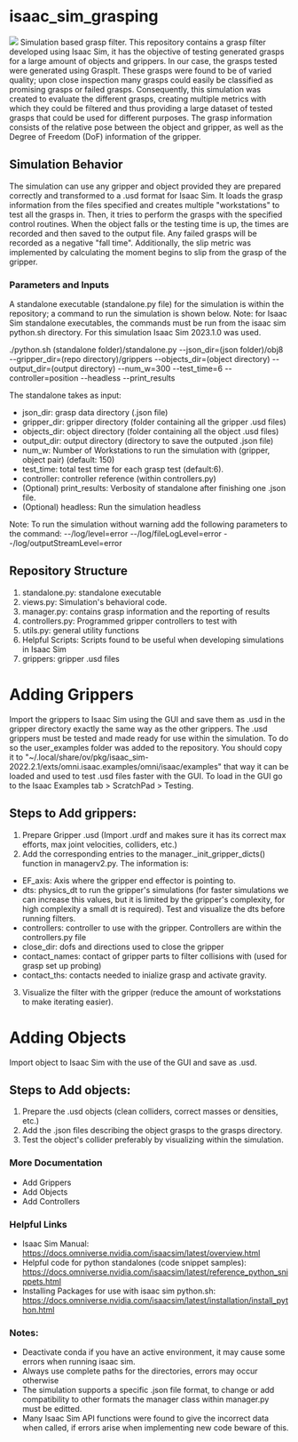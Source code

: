 # isaac_sim_grasping
![](https://github.com/IRVLUTD/isaac_sim_grasping/blob/main/media/robotiq_Clock.gif)
Simulation based grasp filter. This repository contains a grasp filter developed using Isaac Sim, it has the objective of testing generated grasps for a large amount of objects and grippers. In our case, the grasps tested were generated using GraspIt. These grasps were found to be of varied quality; upon close inspection many grasps could easily be classified as promising grasps or failed grasps. Consequently, this simulation was created to evaluate the different grasps, creating multiple metrics with which they could be filtered and thus providing a large dataset of tested grasps that could be used for different purposes. The grasp information consists of the relative pose between the object and gripper, as well as the Degree of Freedom (DoF) information of the gripper. 
   
## Simulation Behavior
The simulation can use any gripper and object provided they are prepared correctly and transformed to a .usd format for Isaac Sim. It loads the grasp information from the files specified and creates multiple "workstations" to test all the grasps in. Then, it tries to perform the grasps with the specified control routines. When the object falls or the testing time is up, the times are recorded and then saved to the output file. Any failed grasps will be recorded as a negative "fall time". Additionally, the slip metric was implemented by calculating the moment begins to slip from the grasp of the gripper.

### Parameters and Inputs
A standalone executable (standalone.py file) for the simulation is within the repository; a command to run the simulation is shown below. Note: for Isaac Sim standalone executables, the commands must be run from the isaac sim python.sh directory. For this simulation Isaac Sim 2023.1.0 was used.


./python.sh (standalone folder)/standalone.py --json_dir=(json folder)/obj8 --gripper_dir=(repo directory)/grippers --objects_dir=(object directory) --output_dir=(output directory) --num_w=300 --test_time=6 --controller=position --headless --print_results

The standalone takes as input:
- json_dir: grasp data directory (.json file)
- gripper_dir: gripper directory (folder containing all the gripper .usd files)
- objects_dir: object directory (folder containing all the object .usd files)
- output_dir: output directory (directory to save the outputed .json file)
- num_w: Number of Workstations to run the simulation with (gripper, object pair) (default: 150)
- test_time: total test time for each grasp test (default:6).
- controller: controller reference (within controllers.py)
- (Optional) print_results: Verbosity of standalone after finishing one .json file.
- (Optional) headless: Run the simulation headless

Note: To run the simulation without warning add the following parameters to the command: 
 --/log/level=error --/log/fileLogLevel=error --/log/outputStreamLevel=error

## Repository Structure
1) standalone.py: standalone executable
2) views.py: Simulation's behavioral code.
3) manager.py: contains grasp information and the reporting of results
4) controllers.py: Programmed gripper controllers to test with
5) utils.py: general utility functions
6) Helpful Scripts: Scripts found to be useful when developing simulations in Isaac Sim
7) grippers: gripper .usd files


# Adding Grippers
Import the grippers to Isaac Sim using the GUI and save them as .usd in the gripper directory exactly the same way as the other grippers. The .usd grippers must be tested and made ready for use within the simulation. To do so the user_examples folder was added to the repository. You should copy it to "~/.local/share/ov/pkg/isaac_sim-2022.2.1/exts/omni.isaac.examples/omni/isaac/examples" that way it can be loaded and used to test .usd files faster with the GUI. To load in the GUI go to the Isaac Examples tab >  ScratchPad > Testing.
## Steps to Add grippers:
1) Prepare Gripper .usd (Import .urdf and makes sure it has its correct max efforts, max joint velocities, colliders, etc.)
2) Add the corresponding entries to the manager._init_gripper_dicts() function in managerv2.py. The information is:
- EF_axis: Axis where the gripper end effector is pointing to.
- dts: physics_dt to run the gripper's simulations (for faster simulations we can increase this values, but it is limited by the gripper's complexity, for high complexity a small dt is required). Test and visualize the dts before running filters.
- controllers: controller to use with the gripper. Controllers are within the controllers.py file
- close_dir: dofs and directions used to close the gripper
- contact_names: contact of gripper parts to filter collisions with (used for grasp set up probing)
- contact_ths: contacts needed to inialize grasp and activate gravity.
3) Visualize the filter with the gripper (reduce the amount of workstations to make iterating easier).

# Adding Objects
Import object to Isaac Sim with the use of the GUI and save as .usd.
## Steps to Add objects:
1) Prepare the .usd objects (clean colliders, correct masses or densities, etc.)
2) Add the .json files describing the object grasps to the grasps directory.
3) Test the object's collider preferably by visualizing within the simulation.

### More Documentation
- Add Grippers
- Add Objects
- Add Controllers

### Helpful Links
- Isaac Sim Manual: https://docs.omniverse.nvidia.com/isaacsim/latest/overview.html
- Helpful code for python standalones (code snippet samples): https://docs.omniverse.nvidia.com/isaacsim/latest/reference_python_snippets.html
- Installing Packages for use with isaac sim python.sh: https://docs.omniverse.nvidia.com/isaacsim/latest/installation/install_python.html

### Notes: 
- Deactivate conda if you have an active environment, it may cause some errors when running isaac sim.
- Always use complete paths for the directories, errors may occur otherwise
- The simulation supports a specific .json file format, to change or add compatibility to other formats the manager class within manager.py must be editted.
- Many Isaac Sim API functions were found to give the incorrect data when called, if errors arise when implementing new code beware of this.
